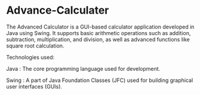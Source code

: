# Advance-Calculater
The Advanced Calculator is a GUI-based calculator application developed in Java using Swing. It supports basic arithmetic operations such as addition, subtraction, multiplication, and division, as well as advanced functions like square root calculation.

Technologies used:

Java : The core programming language used for development.

Swing : A part of Java Foundation Classes (JFC) used for building graphical user interfaces (GUIs).
